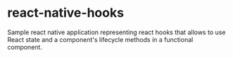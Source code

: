 # react-native-hooks
Sample react native application representing react hooks that allows to use React state and a component's lifecycle methods in a functional component.
